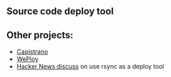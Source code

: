 Source code deploy tool
----------------------

Other projects:
--------------
- [Capistrano](https://github.com/capistrano/capistrano)
- [WePloy](https://github.com/rlerdorf/WePloy)
- [Hacker News discuss](http://news.ycombinator.com/item?id=1008802) on use rsync as a deploy tool
